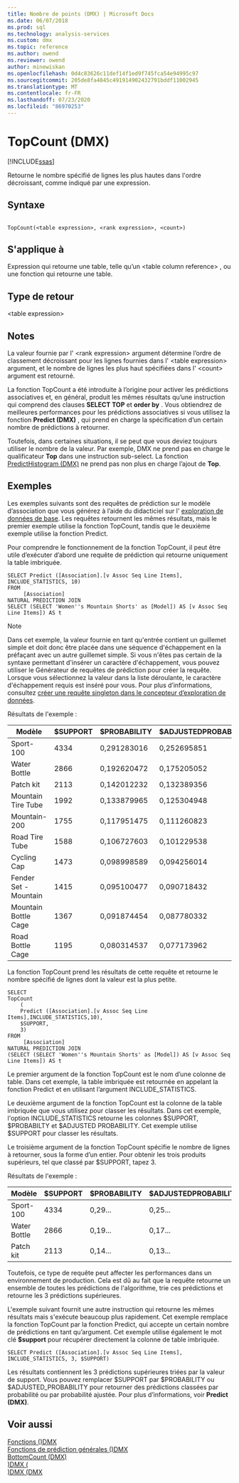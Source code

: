 ```yaml
---
title: Nombre de points (DMX) | Microsoft Docs
ms.date: 06/07/2018
ms.prod: sql
ms.technology: analysis-services
ms.custom: dmx
ms.topic: reference
ms.author: owend
ms.reviewer: owend
author: minewiskan
ms.openlocfilehash: 0d4c83626c11def14f1ed9f745fca54e94995c97
ms.sourcegitcommit: 205de8fa4845c491914902432791bddf11002945
ms.translationtype: MT
ms.contentlocale: fr-FR
ms.lasthandoff: 07/23/2020
ms.locfileid: "86970253"
---
```

# <a name="topcount-dmx"></a>TopCount (DMX)
[!INCLUDE[ssas](../includes/applies-to-version/ssas.md)]

  Retourne le nombre spécifié de lignes les plus hautes dans l'ordre décroissant, comme indiqué par une expression.  
  
## <a name="syntax"></a>Syntaxe  
  
```  
  
TopCount(<table expression>, <rank expression>, <count>)  
```  
  
## <a name="applies-to"></a>S'applique à  
 Expression qui retourne une table, telle qu’un \<table column reference> , ou une fonction qui retourne une table.  
  
## <a name="return-type"></a>Type de retour  
 \<table expression>  
  
## <a name="remarks"></a>Notes  
 La valeur fournie par l' \<rank expression> argument détermine l’ordre de classement décroissant pour les lignes fournies dans l' \<table expression> argument, et le nombre de lignes les plus haut spécifiées dans l' \<count> argument est retourné.  
  
 La fonction TopCount a été introduite à l’origine pour activer les prédictions associatives et, en général, produit les mêmes résultats qu’une instruction qui comprend des clauses **SELECT TOP** et **order by** . Vous obtiendrez de meilleures performances pour les prédictions associatives si vous utilisez la fonction **Predict (DMX)** , qui prend en charge la spécification d’un certain nombre de prédictions à retourner.  
  
 Toutefois, dans certaines situations, il se peut que vous deviez toujours utiliser le nombre de la valeur. Par exemple, DMX ne prend pas en charge le qualificateur **Top** dans une instruction sub-select. La fonction [PredictHistogram &#40;DMX&#41;](../dmx/predicthistogram-dmx.md) ne prend pas non plus en charge l’ajout de **Top**.  
  
## <a name="examples"></a>Exemples  
 Les exemples suivants sont des requêtes de prédiction sur le modèle d’association que vous générez à l’aide du didacticiel sur l' [exploration de données de base](https://msdn.microsoft.com/library/6602edb6-d160-43fb-83c8-9df5dddfeb9c). Les requêtes retournent les mêmes résultats, mais le premier exemple utilise la fonction TopCount, tandis que le deuxième exemple utilise la fonction Predict.  
  
 Pour comprendre le fonctionnement de la fonction TopCount, il peut être utile d’exécuter d’abord une requête de prédiction qui retourne uniquement la table imbriquée.  
  
```  
SELECT Predict ([Association].[v Assoc Seq Line Items], INCLUDE_STATISTICS, 10)  
FROM   
     [Association]  
NATURAL PREDICTION JOIN  
SELECT (SELECT 'Women''s Mountain Shorts' as [Model]) AS [v Assoc Seq Line Items]) AS t  
```  
  
> [!NOTE]  
>  Dans cet exemple, la valeur fournie en tant qu'entrée contient un guillemet simple et doit donc être placée dans une séquence d'échappement en la préfaçant avec un autre guillemet simple. Si vous n'êtes pas certain de la syntaxe permettant d'insérer un caractère d'échappement, vous pouvez utiliser le Générateur de requêtes de prédiction pour créer la requête. Lorsque vous sélectionnez la valeur dans la liste déroulante, le caractère d'échappement requis est inséré pour vous. Pour plus d’informations, consultez [créer une requête singleton dans le concepteur d’exploration de données](https://docs.microsoft.com/analysis-services/data-mining/create-a-singleton-query-in-the-data-mining-designer).  
  
 Résultats de l'exemple :  
  
|Modèle|$SUPPORT|$PROBABILITY|$ADJUSTEDPROBABILITY|  
|-----------|--------------|------------------|--------------------------|  
|Sport-100|4334|0,291283016|0,252695851|  
|Water Bottle|2866|0,192620472|0,175205052|  
|Patch kit|2113|0,142012232|0,132389356|  
|Mountain Tire Tube|1992|0,133879965|0,125304948|  
|Mountain-200|1755|0,117951475|0,111260823|  
|Road Tire Tube|1588|0,106727603|0,101229538|  
|Cycling Cap|1473|0,098998589|0,094256014|  
|Fender Set - Mountain|1415|0,095100477|0,090718432|  
|Mountain Bottle Cage|1367|0,091874454|0,087780332|  
|Road Bottle Cage|1195|0,080314537|0,077173962|  
  
 La fonction TopCount prend les résultats de cette requête et retourne le nombre spécifié de lignes dont la valeur est la plus petite.  
  
```  
SELECT   
TopCount  
    (  
    Predict ([Association].[v Assoc Seq Line Items],INCLUDE_STATISTICS,10),  
    $SUPPORT,  
    3)  
FROM   
     [Association]  
NATURAL PREDICTION JOIN  
(SELECT (SELECT 'Women''s Mountain Shorts' as [Model]) AS [v Assoc Seq Line Items]) AS t  
```  
  
 Le premier argument de la fonction TopCount est le nom d’une colonne de table. Dans cet exemple, la table imbriquée est retournée en appelant la fonction Predict et en utilisant l’argument INCLUDE_STATISTICS.  
  
 Le deuxième argument de la fonction TopCount est la colonne de la table imbriquée que vous utilisez pour classer les résultats. Dans cet exemple, l'option INCLUDE_STATISTICS retourne les colonnes $SUPPORT, $PROBABILTY et $ADJUSTED PROBABILITY. Cet exemple utilise $SUPPORT pour classer les résultats.  
  
 Le troisième argument de la fonction TopCount spécifie le nombre de lignes à retourner, sous la forme d’un entier. Pour obtenir les trois produits supérieurs, tel que classé par $SUPPORT, tapez 3.  
  
 Résultats de l'exemple :  
  
|Modèle|$SUPPORT|$PROBABILITY|$ADJUSTEDPROBABILITY|  
|-----------|--------------|------------------|--------------------------|  
|Sport-100|4334|0,29...|0,25...|  
|Water Bottle|2866|0,19...|0,17...|  
|Patch kit|2113|0,14...|0,13...|  
  
 Toutefois, ce type de requête peut affecter les performances dans un environnement de production. Cela est dû au fait que la requête retourne un ensemble de toutes les prédictions de l'algorithme, trie ces prédictions et retourne les 3 prédictions supérieures.  
  
 L'exemple suivant fournit une autre instruction qui retourne les mêmes résultats mais s'exécute beaucoup plus rapidement. Cet exemple remplace la fonction TopCount par la fonction Predict, qui accepte un certain nombre de prédictions en tant qu’argument. Cet exemple utilise également le mot clé **$support** pour récupérer directement la colonne de table imbriquée.  
  
```  
SELECT Predict ([Association].[v Assoc Seq Line Items], INCLUDE_STATISTICS, 3, $SUPPORT)  
```  
  
 Les résultats contiennent les 3 prédictions supérieures triées par la valeur de support. Vous pouvez remplacer $SUPPORT par $PROBABILITY ou $ADJUSTED_PROBABILITY pour retourner des prédictions classées par probabilité ou par probabilité ajustée. Pour plus d’informations, voir **Predict (DMX)**.  
  
## <a name="see-also"></a>Voir aussi  
 [Fonctions &#40;&#41;DMX](../dmx/functions-dmx.md)   
 [Fonctions de prédiction générales &#40;&#41;DMX](../dmx/general-prediction-functions-dmx.md)   
 [BottomCount &#40;DMX&#41;](../dmx/bottomcount-dmx.md)   
 [&#41;DMX &#40;](../dmx/toppercent-dmx.md)   
 [&#41;DMX &#40;DMX](../dmx/topsum-dmx.md)  
  
  
